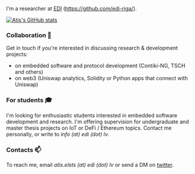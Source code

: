 I'm a researcher at [EDI](https://www.edi.lv/en/) (https://github.com/edi-riga/).

[![Atis's GitHub stats](https://github-readme-stats.vercel.app/api?username=atiselsts)](https://github.com/anuraghazra/github-readme-stats)

### Collaboration 🤝

Get in touch if you're interested in discussing research & development projects:

* on embedded software and protocol development (Contiki-NG, TSCH and others)
* on web3 (Uniswap analytics, Solidity or Python apps that connect with Uniswap)

### For students 🎓

I'm looking for enthusiastic students interested in embedded software development and research. I'm offering supervision for undergraduate and master thesis projects on IoT or DeFi / Ethereum topics. Contact me personally, or write to *info (at) edi (dot) lv*.

### Contacts 📫

To reach me, email *atis.elsts (at) edi (dot) lv* or send a DM on [twitter](https://twitter.com/atiselsts_eth).
